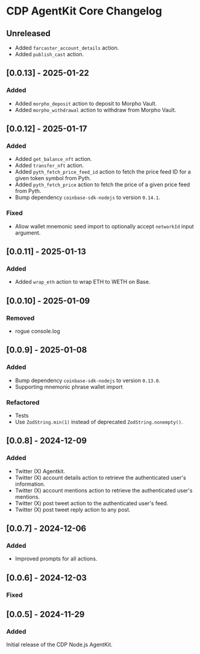 # CDP AgentKit Core Changelog

## Unreleased

- Added `farcaster_account_details` action.
- Added `publish_cast` action.

## [0.0.13] - 2025-01-22

### Added

- Added `morpho_deposit` action to deposit to Morpho Vault.
- Added `morpho_withdrawal` action to withdraw from Morpho Vault.

## [0.0.12] - 2025-01-17

### Added

- Added `get_balance_nft` action.
- Added `transfer_nft` action.
- Added `pyth_fetch_price_feed_id` action to fetch the price feed ID for a given token symbol from Pyth.
- Added `pyth_fetch_price` action to fetch the price of a given price feed from Pyth.
- Bump dependency `coinbase-sdk-nodejs` to version `0.14.1`.

### Fixed

- Allow wallet mnemonic seed import to optionally accept `networkId` input argument.

## [0.0.11] - 2025-01-13

### Added

- Added `wrap_eth` action to wrap ETH to WETH on Base.

## [0.0.10] - 2025-01-09

### Removed

- rogue console.log

## [0.0.9] - 2025-01-08

### Added

- Bump dependency `coinbase-sdk-nodejs` to version `0.13.0`.
- Supporting mnemonic phrase wallet import

### Refactored

- Tests
- Use `ZodString.min(1)` instead of deprecated `ZodString.nonempty()`.

## [0.0.8] - 2024-12-09

### Added

- Twitter (X) Agentkit.
- Twitter (X) account details action to retrieve the authenticated user's information.
- Twitter (X) account mentions action to retrieve the authenticated user's mentions.
- Twitter (X) post tweet action to the authenticated user's feed.
- Twitter (X) post tweet reply action to any post.

## [0.0.7] - 2024-12-06

### Added

- Improved prompts for all actions.

## [0.0.6] - 2024-12-03

### Fixed

## [0.0.5] - 2024-11-29

### Added

Initial release of the CDP Node.js AgentKit.

